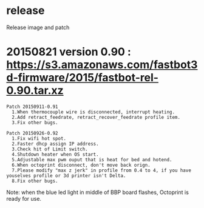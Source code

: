 # release
Release image and patch

20150821 version 0.90 : https://s3.amazonaws.com/fastbot3d-firmware/2015/fastbot-rel-0.90.tar.xz
==================================
    Patch 20150911-0.91 
      1.When thermocouple wire is disconnected, interrupt heating.
      2.Add retract_feedrate, retract_recover_feedrate profile item.
      3.Fix other bugs.

    Patch 20150926-0.92 
      1.Fix wifi hot spot.
      2.Faster dhcp assign IP address.
      3.Check hit of Limit switch.
      4.Shutdown heater when OS start.
      5.Adjustable max pwm ouput that is heat for bed and hotend.
      6.When octoprint disconnect, don't move back orign.
      7.Please modify "max z jerk" in profile from 0.4 to 4, if you have youselves profile or 3d printer isn't Delta.
      8.Fix other bugs.



Note: when the blue led light in middle of BBP board flashes, Octoprint is ready for use.










